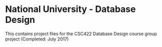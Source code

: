 ﻿# National University - Database Design
 
 This contains project files for the CSC422 Database Design course group project (Completed: July 2017)

